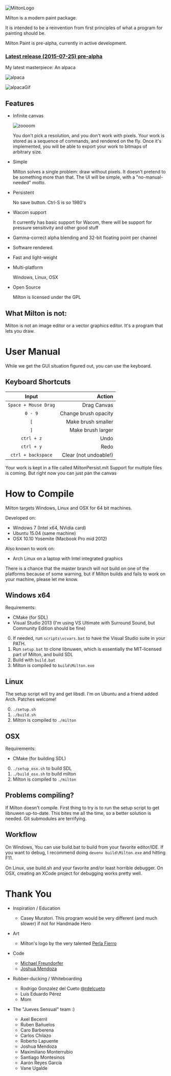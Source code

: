 ![MiltonLogo](http://i.imgur.com/hXxloIS.png)

Milton is a modern paint package.

It is intended to be a reinvention from first principles of what a program for painting should be.

Milton Paint is pre-alpha, currently in active development.

### [Latest release (2015-07-25) pre-alpha](https://github.com/serge-rgb/milton/releases/tag/prealpha001)

My latest masterpiece: An alpaca

![alpaca](http://i.imgur.com/fJJZ0Bj.png)

![alpacaGif](http://i.imgur.com/QR8TPDJ.gif)


Features
--------

- Infinite canvas

    ![zoooom](http://i.imgur.com/fqOhPlr.gif)

    You don't pick a resolution, and you don't work with pixels.  Your work is
    stored as a sequence of commands, and rendered on the fly. Once it's
    implemented, you will be able to export your work to bitmaps of arbitrary
    size.

- Simple

    Milton solves a single problem: draw without pixels. It doesn't pretend to be
    something more than that. The UI will be simple, with a "no-manual-needed" motto.

- Persistent

    No save button. Ctrl-S is *so* 1980's

- Wacom support

    It currently has basic support for Wacom, there will be support for pressure
    sensitivity and other good stuff

- Gamma-correct alpha blending and 32-bit floating point per channel

- Software rendered.

- Fast and light-weight

- Multi-platform

    Windows, Linux, OSX

- Open Source

    Milton is licensed under the GPL


What Milton is not:
-------------------

Milton is not an image editor or a vector graphics editor. It's a program that lets you draw.

User Manual
===========

While we get the GUI situation figured out, you can use the keyboard.

Keyboard Shortcuts
------------------

| Input                  | Action                |
| :--------------------: | --------------------: |
| `Space + Mouse Drag`   | Drag Canvas           |
| `0 - 9`                | Change brush opacity  |
| `[`                    | Make brush smaller    |
| `]`                    | Make brush larger     |
| `ctrl + z`             | Undo                  |
| `ctrl + y`             | Redo                  |
| `ctrl + backspace`     | Clear (not undoable!) |

Your work is kept in a file called MiltonPersist.mlt
Support for multiple files is coming. But right now you can just pan the canvas

How to Compile
==============

Milton targets Windows, Linux and OSX for 64 bit machines.

Developed on:

* Windows 7 (Intel x64, NVidia card)
* Ubuntu 15.04 (same machine)
* OSX 10.10 Yosemite (Macbook Pro mid 2012)

Also known to work on:

* Arch Linux on a laptop with Intel integrated graphics

There is a chance that the master branch will not build on one of the platforms
because of some warning, but if Milton builds and fails to work on your
machine, please let me know.

Windows x64
-----------

Requirements:

- CMake (for SDL)
- Visual Studio 2013 (I'm using VS Ultimate with Surround Sound, but Community Edition should be fine)

0. If needed, run `scripts\vcvars.bat` to have the Visual Studio suite in your PATH.
1. Run `setup.bat` to clone libnuwen, which is essentially the MIT-licensed part of Milton, and build SDL
2. Build with `build.bat`
3. Milton is compiled to `build\Milton.exe`

Linux
-----

The setup script will try and get libsdl. I'm on Ubuntu and a friend added Arch. Patches welcome!

0. `./setup.sh`
1. `./build.sh`
2. Milton is compiled to `./milton`

OSX
---

Requirements:

- CMake (for building SDL)

0. `./setup_osx.sh` to build SDL
1. `./build_osx.sh` to build milton
2. Milton is compiled to `./milton`

Problems compiling?
-------------------

If Milton doesn't compile. First thing to try is to run the setup script to get
libnuwen up-to-date. This bites me all the time, so a better solution is
needed. Git submodules are terrifying.

Workflow
--------

On Windows, You can use build.bat to build from your favorite editor/IDE. If you want to
debug, I recommend doing `devenv build\Milton.exe` and hitting F11.

On Linux, use build.sh and your favorite and/or least horrible debugger.
On OSX, creating an XCode project for debugging works pretty well.

Thank You
=========

* Inspiration / Education
    * Casey Muratori. This program would be very different (and much slower) if not for Handmade Hero

* Art
    * Milton's logo by the very talented [Perla Fierro](http://portafolio.eclat-studio.com/) 
    
* Code
    * [Michael Freundorfer](https://github.com/mordecai154)
    * [Joshua Mendoza](https://github.com/jomendoz)

* Rubber-ducking / Whiteboarding
    * Rodrigo Gonzalez del Cueto [@rdelcueto](https://twitter.com/rdelcueto)
    * Luis Eduardo Pérez
    * Mom

* The "Jueves Sensual" team :)
    * Axel Becerril
    * Ruben Bañuelos
    * Caro Barberena
    * Carlos Chilazo
    * Roberto Lapuente
    * Joshua Mendoza
    * Maximiliano Monterrubio
    * Santiago Montesinos
    * Aarón Reyes García
    * Vane Ugalde

